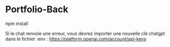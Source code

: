 # Portfolio-Back

npm install

Si le chat renvoie une erreur, vous devrez importer une nouvelle clé chatgpt dans le fichier .env : https://platform.openai.com/account/api-keys
